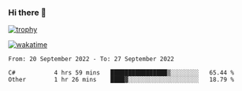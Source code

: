 ### Hi there 👋

[![trophy](https://github-profile-trophy.vercel.app/?username=cxnky&theme=dracula)](https://github.com/ryo-ma/github-profile-trophy)

[![wakatime](https://wakatime.com/badge/user/1c39c599-5497-41b9-a5be-2c4676e7fd23.svg)](https://wakatime.com/@1c39c599-5497-41b9-a5be-2c4676e7fd23)
<!--START_SECTION:waka-->

```text
From: 20 September 2022 - To: 27 September 2022

C#           4 hrs 59 mins   ████████████████▒░░░░░░░░   65.44 %
Other        1 hr 26 mins    ████▓░░░░░░░░░░░░░░░░░░░░   18.79 %
```

<!--END_SECTION:waka-->
